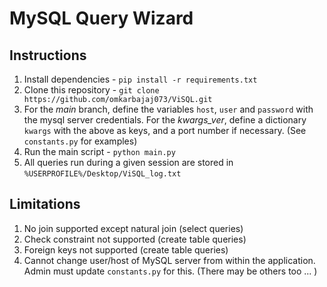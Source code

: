 # MySQL Query Wizard

## Instructions
1. Install dependencies - `pip install -r requirements.txt`
2. Clone this repository - `git clone https://github.com/omkarbajaj073/ViSQL.git`
3. For the *main* branch, define the variables `host`, `user` and `password` with the mysql server credentials. For the *kwargs_ver*, define a dictionary `kwargs` with the above as keys, and a port number if necessary. (See `constants.py` for examples)
4. Run the main script - `python main.py`
5. All queries run during a given session are stored in `%USERPROFILE%/Desktop/ViSQL_log.txt`

## Limitations 
1. No join supported except natural join (select queries)
2. Check constraint not supported (create table queries)
3. Foreign keys not supported (create table queries)
4. Cannot change user/host of MySQL server from within the application. Admin must update `constants.py` for this.
(There may be others too ... )
